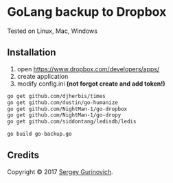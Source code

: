 # GoLang backup to Dropbox

Tested on Linux, Mac, Windows

## Installation

1) open https://www.dropbox.com/developers/apps/
2) create application
3) modify config.ini __(not forgot create and add token!)__

~~~sh
go get github.com/djherbis/times
go get github.com/dustin/go-humanize
go get github.com/NightMan-1/go-dropbox
go get github.com/NightMan-1/go-dropy
go get github.com/siddontang/ledisdb/ledis

go build go-backup.go
~~~

## Credits
Copyright © 2017 [Sergey Gurinovich](mailto:sergey@fsky.info).
